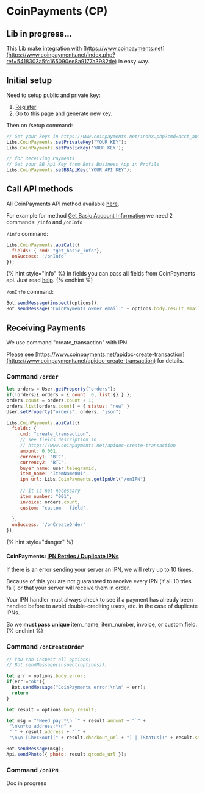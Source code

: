 # CoinPayments \(CP\)

## Lib in progress...

This Lib make integration with [https://www.coinpayments.net](https://www.coinpayments.net/index.php?ref=5418303a5fc165090ee8a9177a3982de) in easy way.

## Initial setup

Need to setup public and private key:

1. [Register](https://www.coinpayments.net/index.php?ref=5418303a5fc165090ee8a9177a3982de)
2. Go to this [page](https://www.coinpayments.net/acct-api-keys) and generate new key.

Then on /setup command:

```javascript
// Get your keys in https://www.coinpayments.net/index.php?cmd=acct_api_keys
Libs.CoinPayments.setPrivateKey("YOUR KEY");
Libs.CoinPayments.setPublicKey('YOUR KEY');

// for Receiving Payments
// Get your BB Api Key from Bots.Business App in Profile
Libs.CoinPayments.setBBApiKey('YOUR API KEY');
```



## Call API methods

All CoinPayments API method available [here](https://www.coinpayments.net/apidoc-intro).

For example for method [Get Basic Account Information](https://www.coinpayments.net/apidoc-get-basic-info) we need 2 commands: `/info` and `/onInfo`

`/info` command:

```javascript
Libs.CoinPayments.apiCall({
  fields: { cmd: "get_basic_info"},
  onSuccess: '/onInfo'
});
```

{% hint style="info" %}
In fields you can pass all fields from CoinPayments api. Just read [help](https://www.coinpayments.net/apidoc-intro). 
{% endhint %}

`/onInfo` command:

```javascript
Bot.sendMessage(inspect(options));
Bot.sendMessage("CoinPayments owner email:" + options.body.result.email);
```

## Receiving Payments

We use command "create\_transaction" with IPN

Please see [https://www.coinpayments.net/apidoc-create-transaction](https://www.coinpayments.net/apidoc-create-transaction) for details.

### Command `/order`

```javascript
let orders = User.getProperty("orders");
if(!orders){ orders = { count: 0, list:{} } };
orders.count = orders.count + 1;
orders.list[orders.count] = { status: "new" }
User.setProperty("orders", orders, "json")

Libs.CoinPayments.apiCall({
  fields: {
     cmd: "create_transaction",
     // see fields description in
     // https://www.coinpayments.net/apidoc-create-transaction
     amount: 0.001,
     currency1: "BTC",
     currency2: "BTC",
     buyer_name: user.telegramid,
     item_name: "ItemName001",
     ipn_url: Libs.CoinPayments.getIpnUrl("/onIPN")
     
     // it is not necessary
     item_number: "001",
     invoice: orders.count,
     custom: "custom - field",
     
  },
  onSuccess: '/onCreateOrder'
});
```

{% hint style="danger" %}
#### CoinPayments: [IPN Retries / Duplicate IPNs](https://www.coinpayments.net/merchant-tools-ipn)

If there is an error sending your server an IPN, we will retry up to 10 times.

Because of this you are not guaranteed to receive every IPN \(if all 10 tries fail\) or that your server will receive them in order.

  
Your IPN handler must always check to see if a payment has already been handled before to avoid double-crediting users, etc. in the case of duplicate IPNs.

So we **must pass unique** item\_name, item\_number, invoice, or custom field. 
{% endhint %}

### Command `/onCreateOrder`

```javascript
// You can inspect all options:
// Bot.sendMessage(inspect(options));

let err = options.body.error;
if(err!="ok"){
  Bot.sendMessage("CoinPayments error:\n\n" + err);
  return
}

let result = options.body.result;

let msg = "*Need pay:*\n `" + result.amount + "`" + 
 "\n\n*to address:*\n" +
 "`" + result.address + "`" +
 "\n\n [Checkout](" + result.checkout_url + ") | [Status](" + result.status_url + ")";

Bot.sendMessage(msg);
Api.sendPhoto({ photo: result.qrcode_url });
```

### Command `/onIPN`

Doc in progress



